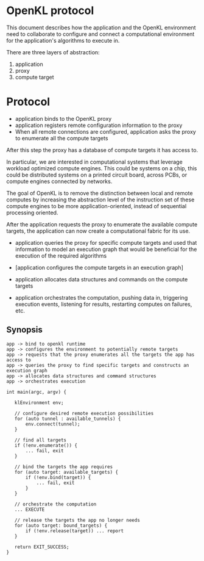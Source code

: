 # OpenKL protocol

This document describes how the application and the OpenKL environment need to collaborate to
configure and connect a computational environment for the application's algorithms to execute in.


There are three layers of abstraction:

1. application
2. proxy
3. compute target

# Protocol

- application binds to the OpenKL proxy
- application registers remote configuration information to the proxy
- When all remote connections are configured, application asks the proxy to enumerate all the compute targets

After this step the proxy has a database of compute targets it has access to. 

In particular, we are interested in computational systems that leverage workload optimized compute engines.
This could be systems on a chip, this could be distributed systems on a printed circuit board, across
PCBs, or compute engines connected by networks. 

The goal of OpenKL is to remove the distinction between local and remote computes by increasing the
abstraction level of the instruction set of these compute engines to be more application-oriented,
instead of sequential processing oriented.

After the application requests the proxy to enumerate the available compute targets, the application
can now create a computational fabric for its use.

- application queries the proxy for specific compute targets and used that information to model an execution graph that would be beneficial for the execution of the required algorithms
- [application configures the compute targets in an execution graph]

- application allocates data structures and commands on the compute targets

- application orchestrates the computation, pushing data in, triggering execution events, listening for results, restarting computes on failures, etc.

## Synopsis

```
app -> bind to openkl runtime
app -> configures the environment to potentially remote targets
app -> requests that the proxy enumerates all the targets the app has access to
app -> queries the proxy to find specific targets and constructs an execution graph
app -> allocates data structures and command structures
app -> orchestrates execution
```

```
int main(argc, argv) {

   klEnvironment env;

   // configure desired remote execution possibilities
   for (auto tunnel : available_tunnels) {
       env.connect(tunnel);
   }

   // find all targets
   if (!env.enumerate()) {
       ... fail, exit
   }

   // bind the targets the app requires
   for (auto target: available_targets) {
       if (!env.bind(target)) {
           ... fail, exit
       }
   }

   // orchestrate the computation
   ... EXECUTE

   // release the targets the app no longer needs
   for (auto target: bound_targets) {
       if (!env.release(target)) ... report
   }
   
   return EXIT_SUCCESS;
}
```
